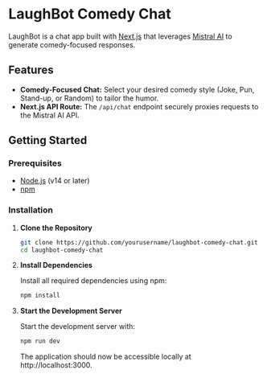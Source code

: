 # LaughBot Comedy Chat

LaughBot is a chat app built with [Next.js](https://nextjs.org/) that leverages [Mistral AI](https://mistral.ai/) to generate comedy-focused responses.

## Features

- **Comedy-Focused Chat:** Select your desired comedy style (Joke, Pun, Stand-up, or Random) to tailor the humor.
- **Next.js API Route:** The `/api/chat` endpoint securely proxies requests to the Mistral AI API.

## Getting Started

### Prerequisites

- [Node.js](https://nodejs.org/en/) (v14 or later)
- [npm](https://www.npmjs.com/) 

### Installation

1. **Clone the Repository**

   ```bash
   git clone https://github.com/yourusername/laughbot-comedy-chat.git
   cd laughbot-comedy-chat

2. **Install Dependencies**

    Install all required dependencies using npm:

   ```bash
   npm install

3. **Start the Development Server**

    Start the development server with:

   ```bash
   npm run dev
   ```

   The application should now be accessible locally at http://localhost:3000.

